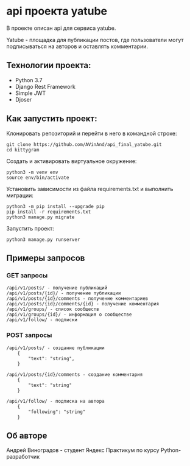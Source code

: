 # api проекта yatube

В проекте описан api для сервиса yatube. 

Yatube - площадка для публикации постов, 
где пользователи могут подписываться на авторов и
оставлять комментарии.

## Технологии проекта:
- Python 3.7
- Django Rest Framework
- Simple JWT
- Djoser
## Как запустить проект:

Клонировать репозиторий и перейти в него в 
командной строке:

```
git clone https://github.com/AVinAnd/api_final_yatube.git
cd kittygram
```
Cоздать и активировать виртуальное окружение:
```
python3 -m venv env
source env/bin/activate
```
Установить зависимости из файла requirements.txt
и выполнить миграции:
```
python3 -m pip install --upgrade pip
pip install -r requirements.txt
python3 manage.py migrate
```
Запустить проект:
```
python3 manage.py runserver
```
## Примеры запросов

### GET запросы
```
/api/v1/posts/ - получение публикаций
/api/v1/posts/{id}/ - получение публикации
/api/v1/posts/{id}/comments - получение комментариев
/api/v1/posts/{id}/comments/{id} - получение комментария
/api/v1/groups/ - список сообществ
/api/v1/groups/{id}/ - информация о сообществе
/api/v1/follow/ - подписки
```
### POST запросы
```
/api/v1/posts/ - создание публикации
    {
        "text": "string",
    }
    
/api/v1/posts/{id}/comments - создание комментария
    {
        "text": "string"
    }

/api/v1/follow/ - подписка на автора
    {
        "following": "string"
    }
```
## Об авторе
Андрей Виноградов - студент Яндекс Практикум
по курсу Python-разработчик